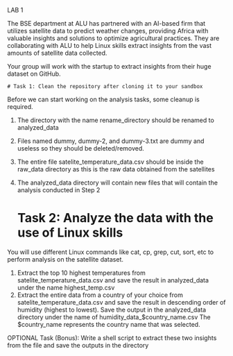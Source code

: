 LAB 1 

The BSE department at ALU has partnered with an AI-based firm that utilizes satellite data to predict weather changes, providing Africa with valuable insights and solutions to optimize agricultural practices. They are collaborating with ALU to help Linux skills extract insights from the vast amounts of satellite data collected. 

Your group will work with the startup to extract insights from their huge dataset on GitHub.

	# Task 1: Clean the repository after cloning it to your sandbox
 
Before we can start working on the analysis tasks, some cleanup is required.

1. The directory with the name rename_directory should be renamed to analyzed_data 
2. Files named dummy, dummy-2, and dummy-3.txt are dummy and useless so they should be 
deleted/removed. 
3. The entire file satelite_temperature_data.csv should be inside the raw_data directory as this is the raw data obtained from the satellites 
4. The analyzed_data directory will contain new files that will contain the analysis conducted in Step 2

   	# Task 2: Analyze the data with the use of Linux skills

You will use different Linux commands like cat, cp, grep, cut, sort, etc to perform analysis on the satellite dataset.

1. Extract the top 10 highest temperatures from satelite_temperature_data.csv and save the result in analyzed_data under the name highest_temp.csv 
2. Extract the entire data from a country of your choice from satelite_temperature_data.csv and save the result in descending order of humidity (highest to lowest). Save the output in the analyzed_data directory under the name of humidity_data_$country_name.csv The $country_name represents the country name that was selected. 

OPTIONAL Task (Bonus): Write a shell script to extract these two insights from the file and save the outputs in the directory

